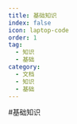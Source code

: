 ```yaml
---
title: 基础知识
index: false
icon: laptop-code
order: 1
tag:
  - 知识
  - 基础
category:
  - 文档
  - 知识
  - 基础
---
```


<Catalog />

#基础知识
